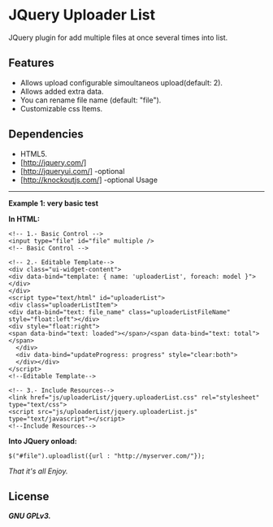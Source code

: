 JQuery Uploader List
====================

JQuery plugin for add multiple files at once several times into list.

Features
--------

 - Allows upload configurable
   simoultaneos upload(default: 2).
 - Allows added extra data.
 - You can rename file name (default: "file").
 - Customizable css Items.

Dependencies
------------

 * HTML5. 
 * [http://jquery.com/]	  
 * [http://jqueryui.com/]	-optional
 * [http://knockoutjs.com/]	-optional
Usage
-----

**Example 1: very basic test**

**In HTML:**

    <!-- 1.- Basic Control -->
    <input type="file" id="file" multiple />
    <!-- Basic Control -->
    
    <!-- 2.- Editable Template-->
    <div class="ui-widget-content">
    <div data-bind="template: { name: 'uploaderList', foreach: model }"></div>
    </div>
    <script type="text/html" id="uploaderList">   
    <div class="uploaderListItem">
    <div data-bind="text: file_name" class="uploaderListFileName" style="float:left"></div>
    <div style="float:right">
    <span data-bind="text: loaded"></span>/<span data-bind="text: total"></span>
      </div>
      <div data-bind="updateProgress: progress" style="clear:both">  
      </div></div>
    </script>
    <!--Editable Template-->
    
    <!-- 3.- Include Resources-->
    <link href="js/uploaderList/jquery.uploaderList.css" rel="stylesheet" type="text/css">
    <script src="js/uploaderList/jquery.uploaderList.js" type="text/javascript"></script>
    <!--Include Resources-->

**Into JQuery onload:**

 

    $("#file").uploadlist({url : "http://myserver.com/"});

*That it's all Enjoy.*

License
-------

***GNU GPLv3.***
